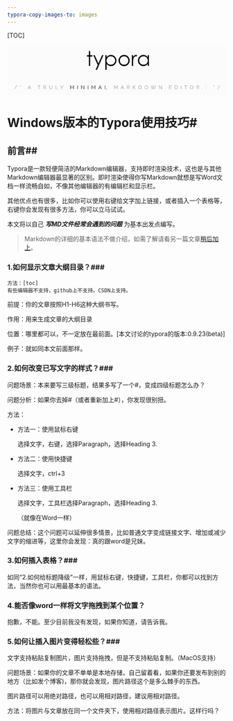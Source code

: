 ```yaml
---
typora-copy-images-to: images
---
```




[TOC]

![typora](images/typora.png)

# Windows版本的Typora使用技巧#

## 前言##

Typora是一款轻便简洁的Markdown编辑器，支持即时渲染技术，这也是与其他Markdown编辑器最显著的区别。即时渲染使得你写Markdown就想是写Word文档一样流畅自如，不像其他编辑器的有编辑栏和显示栏。

其他优点也有很多，比如你可以使用右键给文字加上链接，或者插入一个表格等，右键你会发现有很多方法，你可以立马试试。

本文将以自己 ***写MD文件经常会遇到的问题***  为基本出发点编写。

> Markdown的详细的基本语法不做介绍，如需了解请看另一篇文章[稍后加上]()。

### 1.如何显示文章大纲目录？###

```
方法：[toc]
有些编辑器不支持，github上不支持。CSDN上支持。
```

前提：你的文章按照H1-H6这种大纲书写。

作用：用来生成文章的大纲目录

位置：哪里都可以，不一定放在最前面。[本文讨论的typora的版本:0.9.23(beta)]

例子：就如同本文前面那样。

### 2.如何改变已写文字的样式？###

问题场景：本来要写三级标题，结果多写了一个#，变成四级标题怎么办？

问题分析：如果你去掉#（或者重新加上#），你发现很别扭。

方法：

- 方法一：使用鼠标右键

  选择文字，右键，选择Paragraph，选择Heading 3.

- 方法二：使用快捷键

  选择文字，ctrl+3

- 方法三：使用工具栏

  选择文字，工具栏选择Paragraph，选择Heading 3.

  （就像在Word一样）

问题总结：这个问题可以延伸很多情景，比如普通文字变成链接文字、增加或减少文字的缩进等，这里你会发现：真的跟word是兄妹。

### 3.如何插入表格？###

如同“2.如何给标题降级”一样，用鼠标右键，快捷键，工具栏，你都可以找到方法，当然你也可以用最基本的语法。

### 4.能否像word一样将文字拖拽到某个位置？

抱歉，不能。至少目前我没有发现，如果你知道，请告诉我。

### 5.如何让插入图片变得轻松些？###

文字支持粘贴复制图片，图片支持拖拽，但是不支持粘贴复制。（MacOS支持）

问题场景：如果你的文章不单单是本地存储，自己留着看，如果你还要发布到别的地方（比如发个博客)，那你就会发现，图片路径这个是多么棘手的东西。

图片路径可以用绝对路径，也可以用相对路径，建议用相对路径。

方法：将图片与文章放在同一个文件夹下，使用相对路径表示图片。这样行吗？






